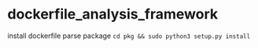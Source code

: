 # dockerfile_analysis_framework

install dockerfile parse package
``cd pkg && sudo python3 setup.py install``
